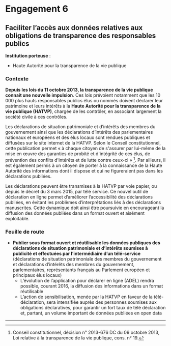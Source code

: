 # Engagement 6

## Faciliter l’accès aux données relatives aux obligations de transparence des responsables publics

**Institution porteuse** :
- Haute Autorité pour la transparence de la vie publique

### Contexte

**Depuis les lois du 11 octobre 2013, la transparence de la vie publique connait une nouvelle
impulsion**. Ces lois prévoient notamment que les 10 000 plus hauts responsables publics élus
ou nommés doivent déclarer leur patrimoine et leurs intérêts à la **Haute Autorité pour la
transparence de la vie publique (HATVP)**, chargée de les contrôler, en associant largement
la société civile à ces contrôles.

Les déclarations de situation patrimoniale et d’intérêts des membres du gouvernement ainsi
que les déclarations d’intérêts des parlementaires nationaux et européens et des élus locaux
sont rendues publiques et diffusées sur le site internet de la HATVP. Selon le Conseil
constitutionnel, cette publication permet « à chaque citoyen de s'assurer par lui-même de la
mise en œuvre des garanties de probité et d'intégrité de ces élus, de prévention des conflits
d'intérêts et de lutte contre ceux-ci » [^1]. Par ailleurs, il est également permis à un citoyen de
porter à la connaissance de la Haute Autorité des informations dont il dispose et qui ne
figureraient pas dans les déclarations publiées.

Les déclarations peuvent être transmises à la HATVP par voie papier, ou depuis le décret du 3
mars 2015, par télé service. Ce nouvel outil de déclaration en ligne permet d’améliorer
l’accessibilité des déclarations publiées, en évitant les problèmes d’interprétations liés à des
déclarations manuscrites. Cette dynamique doit ainsi être poursuivie en encourageant la
diffusion des données publiées dans un format ouvert et aisément exploitable.

### Feuille de route

- **Publier sous format ouvert et réutilisable les données publiques des déclarations de situation patrimoniale et d’intérêts soumises à publicité et effectuées par l’intermédiaire d’un télé-service** (déclarations de situation patrimoniale des membres du gouvernement et déclarations d’intérêts des membres du gouvernement, parlementaires, représentants français au Parlement européen et principaux élus locaux)
    - L’évolution de l’application pour déclarer en ligne (ADEL) rendra possible, courant 2016, la diffusion des informations dans un format réutilisable
    - L’action de sensibilisation, menée par la HATVP en faveur de la télé-déclaration, sera intensifiée auprès des personnes soumises aux obligations déclaratives, pour garantir un fort taux de télé déclaration et, partant, un volume important de données publiées en open data

----

[^1]:  Conseil constitutionnel, décision n° 2013-676 DC du 09 octobre 2013, Loi relative à la transparence de la vie publique, cons. n° 19.
